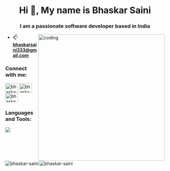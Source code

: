 <h1 align="center">Hi 👋, My name is Bhaskar Saini</h1>
<h3 align="center">I am a passionate software developer based in India</h3>

<p><img align = "right" alt = "coding" width = "400" src = "https://camo.githubusercontent.com/4d9f5ecceb711eec6e2018f38a5677dc657c9738d4a65ba3b928c41c0a45b439/68747470733a2f2f6d69726f2e6d656469756d2e636f6d2f6d61782f313336302f302a37513379765349765f7430696f4a2d5a2e676966"></p>

<!-- <p align="left"> <img src="https://komarev.com/ghpvc/?username=bhaskar-saini&label=Profile%20views&color=0e75b6&style=flat" alt="bhaskar-saini" /> </p> -->

- 📫 **bhaskarsaini333@gmail.com**

<h3 align="left">Connect with me:</h3>

<p align="left">
<a href="https://linkedin.com/in/bhaskar-saini" target="blank"><img align="center" src="https://raw.githubusercontent.com/rahuldkjain/github-profile-readme-generator/master/src/images/icons/Social/linked-in-alt.svg" alt="bhaskar-saini" height="30" width="40" /></a>
<a href="https://www.leetcode.com/bhaskarsaini" target="blank"><img align="center" src="https://raw.githubusercontent.com/rahuldkjain/github-profile-readme-generator/master/src/images/icons/Social/leet-code.svg" alt="bhaskarsaini" height="30" width="40" /></a>
<a href="https://auth.geeksforgeeks.org/user/bhaskarsaini333" target="blank"><img align="center" src="https://raw.githubusercontent.com/rahuldkjain/github-profile-readme-generator/master/src/images/icons/Social/geeks-for-geeks.svg" alt="bhaskarsaini333" height="30" width="40" /></a>
</p>

<h3 align="left">Languages and Tools:</h3>
<a href="https://skillicons.dev"><img src="https://skillicons.dev/icons?i=cpp,html,css,js,tailwind,git,mongodb,nodejs,react,express"/></a>
<br>
<br>
<p><img align="left" src="https://github-readme-stats.vercel.app/api/top-langs?username=bhaskar-saini&show_icons=true&locale=en&layout=compact" alt="bhaskar-saini" /></p>
<!--<p>&nbsp;<img align="center" src="https://github-readme-stats.vercel.app/api?username=bhaskar-saini&show_icons=true&locale=en" alt="bhaskar-saini" /></p>-->
<p><img align="center" src="https://github-readme-streak-stats.herokuapp.com/?user=bhaskar-saini&" alt="bhaskar-saini" /></p>
